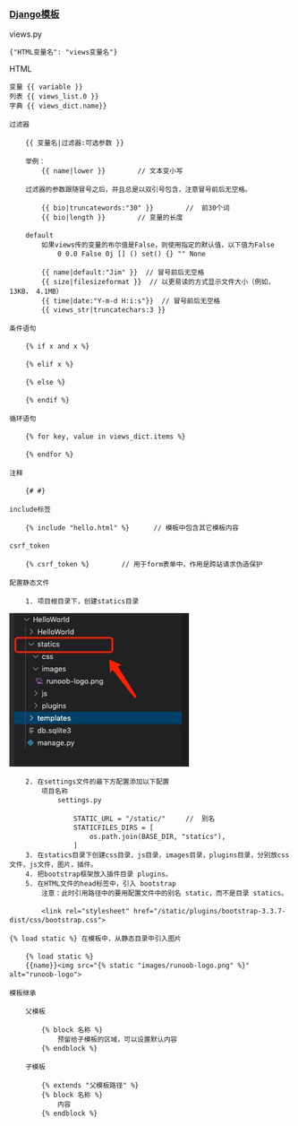 ### [Django模板](https://www.runoob.com/django/django-template.html) ###

views.py

	{"HTML变量名": "views变量名"}

HTML

	变量 {{ variable }}
	列表 {{ views_list.0 }}
	字典 {{ views_dict.name}}
	
	过滤器
	
		{{ 变量名|过滤器:可选参数 }}
	
		举例：
			{{ name|lower }}		// 文本变小写
	
		过滤器的参数跟随冒号之后，并且总是以双引号包含，注意冒号前后无空格。

			{{ bio|truncatewords:"30" }}		//	前30个词
			{{ bio|length }}		// 变量的长度

		default
			如果views传的变量的布尔值是False，则使用指定的默认值，以下值为False
				0 0.0 False 0j [] () set() {} "" None

			{{ name|default:"Jim" }}  // 冒号前后无空格
			{{ size|filesizeformat }}  // 以更易读的方式显示文件大小（例如，13KB， 4.1MB）
			{{ time|date:"Y-m-d H:i:s"}}  // 冒号前后无空格
			{{ views_str|truncatechars:3 }}

	条件语句
	
		{% if x and x %}
		
		{% elif x %}
		
		{% else %}
		
		{% endif %}

	循环语句
	
		{% for key, value in views_dict.items %}
		
		{% endfor %}
	
	注释
		
		{# #}
	
	include标签

		{% include "hello.html" %}		// 模板中包含其它模板内容

	csrf_token
	
		{% csrf_token %}		// 用于form表单中，作用是跨站请求伪造保护

	配置静态文件
	
		1. 项目根目录下，创建statics目录
		
![](assets/static.jpg)

		2. 在settings文件的最下方配置添加以下配置
			项目名称
				settings.py
	
					STATIC_URL = "/static/"		//	别名
					STATICFILES_DIRS = [
						os.path.join(BASE_DIR, "statics"),
					]
		3. 在statics目录下创建css目录，js目录，images目录，plugins目录，分别放css文件，js文件，图片，插件。
		4. 把bootstrap框架放入插件目录 plugins。
		5. 在HTML文件的head标签中，引入 bootstrap
			注意：此时引用路径中的要用配置文件中的别名 static，而不是目录 statics。

			<link rel="stylesheet" href="/static/plugins/bootstrap-3.3.7-dist/css/bootstrap.css">

	{% load static %} 在模板中，从静态目录中引入图片

		{% load static %}
		{{name}}<img src="{% static "images/runoob-logo.png" %}" alt="runoob-logo">

	模板继承
	
		父模板
		
			{% block 名称 %}
				预留给子模板的区域，可以设置默认内容
			{% endblock %}
		
		子模板
		
			{% extends "父模板路径" %}			
			{% block 名称 %}
				内容
			{% endblock %}